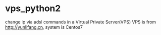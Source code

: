 # vps_python2
change ip via adsl commands in a Virtual Private Server(VPS)
VPS is from http://yunlifang.cn, system is Centos7 
